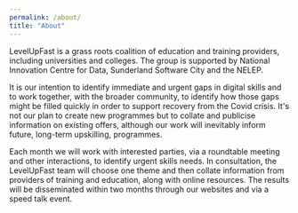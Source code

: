 ```yaml
---
permalink: /about/
title: "About"
---
```


LevelUpFast is a grass roots coalition of education and training providers, including universities and colleges. The group is supported by National Innovation Centre for Data, Sunderland Software City and the NELEP. 

It is our intention to identify immediate and urgent gaps in digital skills and to work together, with the broader community, to identify how those gaps might be filled quickly in order to support recovery from the Covid crisis. It's not our plan to create new programmes but to collate and publicise information on existing offers, although our work will inevitably inform future, long-term upskilling, programmes. 

Each month we will work with interested parties, via a roundtable meeting and other interactions, to identify urgent skills needs. In consultation, the LevelUpFast team will choose one theme and then collate information from providers of training and education, along with online resources. The results will be disseminated within two months through our websites and via a speed talk event. 

